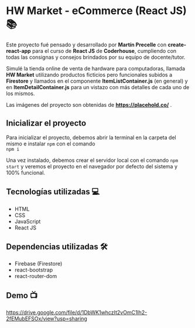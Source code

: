 # HW Market - eCommerce (React JS)  📚

Este proyecto fué pensado y desarrollado por **Martín Precelle** con **create-react-app** para el curso de **React JS** de **Coderhouse**, cumpliendo con todas las consignas y consejos brindados por su equipo de docente/tutor. 

Simulé la tienda online de venta de hardware para computadoras, llamada **HW Market** utilizando productos ficticios pero funcionales subidos a **Firestore** y llamados en el componente **ItemListContainer.js** (en general) y en **ItemDetailContainer.js** para un vistazo con más detalles de cada uno de los mismos.

Las imágenes del proyecto son obtenidas de **https://placehold.co/** .

## Inicializar el proyecto

Para inicializar el proyecto, debemos abrir la terminal en la carpeta del mismo e instalar `npm` con el comando     
`npm i` 

Una vez instalado, debemos crear el servidor local con el comando `npm start` y veremos el proyecto en el navegador por defecto del sistema y 100% funcional.

## Tecnologías utilizadas  💻

 - HTML
 - CSS
 - JavaScript
 - React JS

## Dependencias utilizadas 🛠️

 - Firebase (Firestore)
 - react-bootstrap
 - react-router-dom

## Demo 📺

https://drive.google.com/file/d/1DbWK1whczIt2vOmC1lh2-2fEMubEFSOx/view?usp=sharing
